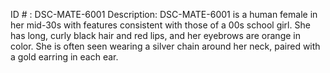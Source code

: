 ID # : DSC-MATE-6001
Description: DSC-MATE-6001 is a human female in her mid-30s with features consistent with those of a 00s school girl. She has long, curly black hair and red lips, and her eyebrows are orange in color. She is often seen wearing a silver chain around her neck, paired with a gold earring in each ear.